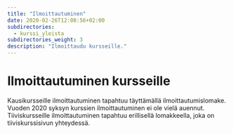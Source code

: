 ```yaml
---
title: "Ilmoittautuminen"
date: 2020-02-26T12:08:56+02:00
subdirectories:
  - kurssi_yleista
subdirectories_weight: 3
description: "Ilmoittaudu kursseille."
---
```


# Ilmoittautuminen kursseille

<!-- Kausikursseille ilmoittautuminen tapahtuu täyttämällä [ilmoittautumislomake]({{< link signin >}}). -->

Kausikursseille ilmoittautuminen tapahtuu täyttämällä ilmoittautumislomake. Vuoden 2020 syksyn kurssien ilmoittautuminen ei ole vielä auennut. Tiiviskursseille ilmoittautuminen tapahtuu erillisellä lomakkeella, joka on tiiviskurssisivun yhteydessä.
